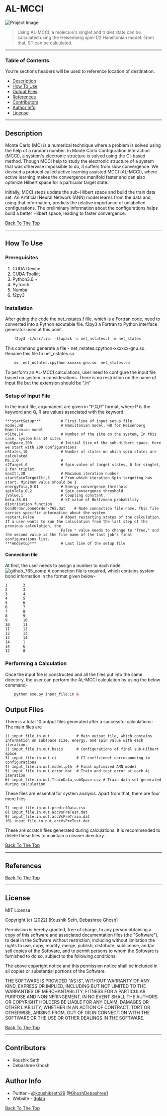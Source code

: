 # AL-MCCI


![Project Image](project-image-url)

> Using AL-MCCI, a molecule's singlet and triplet state can be calculated using the Heisenberg spin-1/2 Hamiltonian model. From that, ST can be calculated.

---

### Table of Contents
You're sections headers will be used to reference location of destination.

- [Description](#description)
- [How To Use](#how-to-use)
- [Output Files](#output-files)
- [References](#references)
- [Contributors](#Contributors)
- [Author Info](#author-info)  
- [License](#license) 

---

## Description
Monte Carlo (MC) is a numerical technique where a problem is solved using the help of a random number. In Monte Carlo Configuration Interaction (MCCI), a system's electronic structure is solved using the CI-based method. Though MCCI help to study the electronic structure of a system that was otherwise impossible to do, it suffers from slow convergence. We devised a protocol called active learning assisted  MCCI (AL-MCCI), where active learning makes the convergence manifold faster and can also optimize Hilbert space for a particular target state.

Initially, MCCI steps update the sub-Hilbert space and build the train data set. An Artificial Neural Network (ANN) model learns from the data and, using that information, predicts the relative importance of unlabelled configurations. The preliminary information about the configurations helps build a better Hilbert space, leading to faster convergence.

[Back To The Top](#read-me-template)



---

## How To Use

### Prerequisites 
1) CUDA Device
2) CUDA Toolkit
3) Python3.6 +
4) PyTorch
5) Numba
6) f2py3

### Installation
After geting the code the net_nstates.f file, which is a Fortran code, need to converted into a Python excutable file. f2py3 a Fortran to Python interface generator used at this point. 
```html
    f2py3 -L/usr/lib. -llapack -c net_nstates.f -m net_states
```
This command generate a file - net_nstates.cpython-xxxxxx-gnu.so. Rename this file to net_nstates.so.
```html
    mv  net_nstates.cpython-xxxxxx-gnu.so  net_states.so
```
To perform an AL-MCCI calculations, user need to configure the input file based on system in considerations. There is no restriction on the name of input file  but the extension should be ".in"


### Setup of Input File
In the input file, argumanent are given in  "P,Q,R" format, where P is the keyword and Q, R are values associated with the keyword.  

```
***startSetup***         # First line of input setup file  
model,HB                 # Hamiltonian model, HB for Heisenberg Hamiltonian model  
nSite,14                 # Number of the site on the system, In this case, system has 14 sites  
subSpace,200             # Initial Size of the sub-Hilbert space. Here we start with 200 configurations  
nStates,10               # Number of states on which spin states are calculated
Ms,1,0                   #  
s2Target,0               # Spin value of target states, 0 for singlet, 2 for triplet                  
maxItr,30                # Maximum iteration number  
startSpinTargetItr,5     # From which iteration Spin targeting has start. Minimum value should be 1
energyTola,0.01          # Energy convergence threshold
spinTola,0.2             # Spin convergence threshold
jValue,1                 # Coupling constant.
beta,38.61               # kT value of Boltzmann probability distribution function
bondOrder,bondOrder-765.dat    # Node connection file name. This file carries specific information about the system
restart,False            # About restarting status of the calculation. If a user wants to run the calculation from the last step of the previous calculation, the
                         False " value needs to change to "True," and the second value is the file name of the last job's final configurations list.
***endSetup***           # Last line of the setup file
```
#### Connection file
At first, the user needs to assign a number to each node.
![github_765_comp](https://user-images.githubusercontent.com/111356771/188589060-39873f6f-abb6-40ee-844b-aca865881679.png)
A connection file is required, which contains system bond information in the format given below-
```
1       2
2       3
3       4
4       5
5       6
6       7
7       8
8       9
9       10
10      11
11      12
12      13
13      14
14      1
14      6
12      8
```
### Performing a Calculation
Once the input file is constructed and all the files put into the same directory, the user can perform the AL-MCCI calculation by using the below command-
```html
    python exe.py input_file.in &
```

## Output Files
There is a total 10 output files generated after a successful calculations-  
The main files are
```
1) input_file.in.out            # Main output file, which contains information on subspace size, energy, and spin value with each iteration. 
2) input_file.in.out.basis      # Configurations of final sub-Hilbert space
3) input_file.in.out.ci         # CI coeffcienet corrosponding to configurations
4) input_file.in.out.model.pth  # Final optimized ANN model
5) input_file.in.out.error.dat  # Train and test error at each AL iteration
6) input_file.in.out.TrainData_subSpace.csv # Train data set generated during calculation
```
These files are essential for system analysis.
Apart from that, there are four more files- 
```
7) input_file.in.out.predictData.csv 
8) input_file.in.out.accVsPreTest.dat 
9) input_file.in.out.accVsPreTrain.dat 
10) input_file.in.out.accVsPreTest.dat
```
These are scratch files generated during calculations. It is recommended to delete these files to maintain a cleaner directory.

[Back To The Top](#read-me-template)

---

## References
[Back To The Top](#read-me-template)

---

## License

MIT License

Copyright (c) [2022] [Koushik Seth, Debashree Ghosh]

Permission is hereby granted, free of charge, to any person obtaining a copy
of this software and associated documentation files (the "Software"), to deal
in the Software without restriction, including without limitation the rights
to use, copy, modify, merge, publish, distribute, sublicense, and/or sell
copies of the Software, and to permit persons to whom the Software is
furnished to do so, subject to the following conditions:

The above copyright notice and this permission notice shall be included in all
copies or substantial portions of the Software.

THE SOFTWARE IS PROVIDED "AS IS", WITHOUT WARRANTY OF ANY KIND, EXPRESS OR
IMPLIED, INCLUDING BUT NOT LIMITED TO THE WARRANTIES OF MERCHANTABILITY,
FITNESS FOR A PARTICULAR PURPOSE AND NONINFRINGEMENT. IN NO EVENT SHALL THE
AUTHORS OR COPYRIGHT HOLDERS BE LIABLE FOR ANY CLAIM, DAMAGES OR OTHER
LIABILITY, WHETHER IN AN ACTION OF CONTRACT, TORT OR OTHERWISE, ARISING FROM,
OUT OF OR IN CONNECTION WITH THE SOFTWARE OR THE USE OR OTHER DEALINGS IN THE
SOFTWARE.

[Back To The Top](#read-me-template)

---
## Contributors
- Koushik Seth
- Debashree Ghosh

## Author Info

- Twitter - [@koushikseth29](https://twitter.com/koushikseth29) [@GhoshDebashree1](https://twitter.com/GhoshDebashree1) 
- Website - [dglab](https://debashreeghosh.wixsite.com/dglab)

[Back To The Top](#read-me-template)

